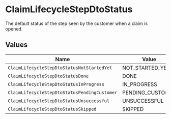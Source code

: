 # ClaimLifecycleStepDtoStatus

The default status of the step seen by the customer when a claim is opened.


## Values

| Name                                         | Value                                        |
| -------------------------------------------- | -------------------------------------------- |
| `ClaimLifecycleStepDtoStatusNotStartedYet`   | NOT_STARTED_YET                              |
| `ClaimLifecycleStepDtoStatusDone`            | DONE                                         |
| `ClaimLifecycleStepDtoStatusInProgress`      | IN_PROGRESS                                  |
| `ClaimLifecycleStepDtoStatusPendingCustomer` | PENDING_CUSTOMER                             |
| `ClaimLifecycleStepDtoStatusUnsuccessful`    | UNSUCCESSFUL                                 |
| `ClaimLifecycleStepDtoStatusSkipped`         | SKIPPED                                      |
